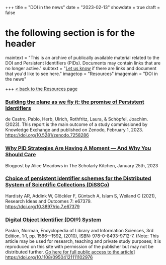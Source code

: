 +++
title = "DOI in the news"
date = "2023-02-13"
showdate = true
draft = false
# the following section is for the header
maintext = "This is an archive of publically available material related to the DOI and Persistent Identifiers (PIDs). Documents may contain links that are no longer active."
subtext = "[Let us know](mailto://info@doi.org) if there are links and document that you'd like to see here."
imagetop = "Resources"
imagemain = "DOI in the news"

+++
[< back to the Resources page](/the-identifier/resources/)

### [Building the plane as we fly it: the promise of Persistent Identifiers](https://doi.org/10.5281/zenodo.7258286)
de Castro, Pablo, Herb, Ulrich, Rothfritz, Laura, & Schöpfel, Joachim. (2023). This report is the main outcome of a study commissioned by Knowledge Exchange and published on Zenodo, February 1, 2023. https://doi.org/10.5281/zenodo.7258286

### [Why PID Strategies Are Having A Moment — And Why You Should Care](https://scholarlykitchen.sspnet.org/2023/01/25/why-pid-strategies-are-having-a-moment-and-why-you-should-care/)
Blogpost by Alice Meadows in The Scholarly Kitchen, January 25th, 2023 

### [Choice of persistent identifier schemes for the Distributed System of Scientific Collections (DiSSCo)](https://doi.org/10.3897/rio.7.e67379) 
Hardisty AR, Addink W, Glöckler F, Güntsch A, Islam S, Weiland C (2021), Research Ideas and Outcomes 7: e67379. https://doi.org/10.3897/rio.7.e67379

### [Digital Object Identifier (DOI®) System](static/resources/DOI_article_ELIS3.pdf)

Paskin, Norman, Encyclopedia of Library and Information Sciences, 3rd Edition, 1:1, pp. 1586—1592, (2010), ISBN: 978-0-8493-9712-7. (Note: This article may be used for research, teaching and private study purposes; it is reproduced on this site with permission of the publisher but may not be distributed further. [Go here for full public access to the article](https://doi.org/10.1108/09504121111102976)] https://doi.org/10.1108/09504121111102976